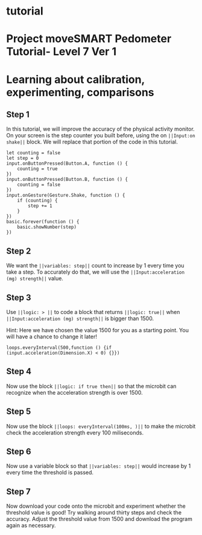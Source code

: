 # tutorial
# Project moveSMART Pedometer Tutorial- Level 7 Ver 1
# Learning about calibration, experimenting, comparisons

## Step 1

In this tutorial, we will improve the accuracy of the physical activity monitor. On your screen is the step counter you built before, using the on ``||Input:on shake||`` block. We will replace that portion of the code in this tutorial.
```template
let counting = false
let step = 0
input.onButtonPressed(Button.A, function () {
    counting = true
})
input.onButtonPressed(Button.B, function () {
    counting = false
})
input.onGesture(Gesture.Shake, function () {
    if (counting) {
        step += 1
    }
})
basic.forever(function () {
    basic.showNumber(step)
})
```

## Step 2
We want the ``||variables: step||`` count to increase by 1 every time you take a step. To accurately do that, we will use the ``||Input:acceleration (mg) strength||`` value.

## Step 3
Use ``||logic: > ||`` to code a block that returns ``||logic: true||`` when ``||Input:acceleration (mg) strength||`` is bigger than 1500.

Hint: Here we have chosen the value 1500 for you as a starting point. You will have a chance to change it later!
```blocks
loops.everyInterval(500,function () {if (input.acceleration(Dimension.X) < 0) {}})
```

## Step 4
Now use the block ``||logic: if true then||`` so that the microbit can recognize when the acceleration strength is over 1500.

## Step 5
Now use the block ``||loops: everyInterval(100ms, )||`` to make the microbit check the acceleration strength every 100 miliseconds.

## Step 6
Now use a variable block so that ``||variables: step||`` would increase by 1 every time the threshold is passed.

## Step 7
Now download your code onto the microbit and experiment whether the threshold value is good! Try walking around thirty steps and check the accuracy. Adjust the threshold value from 1500 and download the program again as necessary.
